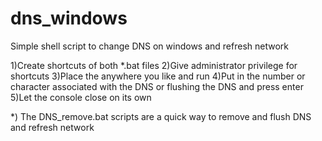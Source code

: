 # dns_windows
Simple shell script to change DNS on windows and refresh network

1)Create shortcuts of both *.bat files
2)Give administrator privilege for shortcuts
3)Place the anywhere you like and run
4)Put in the number or character associated with the DNS or flushing the DNS and press enter
5)Let the console close on its own

*) The DNS_remove.bat scripts are a quick way to remove and flush DNS and refresh network
